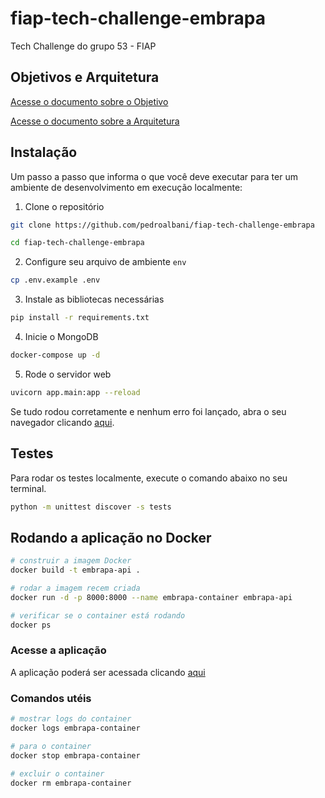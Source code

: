 # fiap-tech-challenge-embrapa
Tech Challenge do grupo 53 - FIAP

## Objetivos e Arquitetura

[Acesse o documento sobre o Objetivo](Arquitetura/Objetivo.md)

[Acesse o documento sobre a Arquitetura](Arquitetura/Arquitetura.md)

## Instalação

Um passo a passo que informa o que você deve executar para ter um ambiente de desenvolvimento em execução localmente:

1. Clone o repositório
```sh
git clone https://github.com/pedroalbani/fiap-tech-challenge-embrapa

cd fiap-tech-challenge-embrapa
```

2. Configure seu arquivo de ambiente `env`

```sh
cp .env.example .env
```

3. Instale as bibliotecas necessárias

```sh
pip install -r requirements.txt
```

4. Inicie o MongoDB

```sh
docker-compose up -d
```

5. Rode o servidor web

```sh
uvicorn app.main:app --reload
```

Se tudo rodou corretamente e nenhum erro foi lançado, abra o seu navegador clicando [aqui](http://localhost:8000/docs).

## Testes

Para rodar os testes localmente, execute o comando abaixo no seu terminal.

```sh
python -m unittest discover -s tests
```

## Rodando a aplicação no Docker

```sh
# construir a imagem Docker
docker build -t embrapa-api .

# rodar a imagem recem criada
docker run -d -p 8000:8000 --name embrapa-container embrapa-api

# verificar se o container está rodando
docker ps
```

### Acesse a aplicação
A aplicação poderá ser acessada clicando [aqui](http://localhost:8000/docs)

### Comandos utéis

```sh
# mostrar logs do container
docker logs embrapa-container

# para o container
docker stop embrapa-container

# excluir o container
docker rm embrapa-container
```
